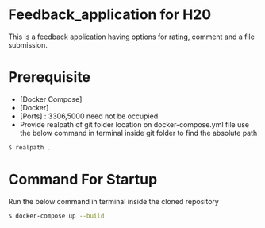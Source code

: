 # Feedback_application for H20

This is a feedback application having options for rating, comment and a file submission. 

# Prerequisite

* [Docker Compose]
* [Docker]
* [Ports] : 3306,5000 need not be occupied
* Provide realpath of git folder location on docker-compose.yml file
 use the below command in terminal inside git folder to find the absolute path
```sh
$ realpath .
```

# Command For Startup

Run the below command in terminal inside the cloned repository

```sh
$ docker-compose up --build
```
